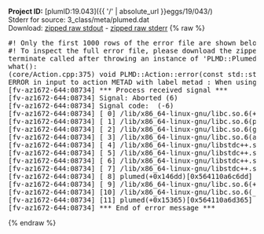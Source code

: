 **Project ID:** [plumID:19.043]({{ '/' | absolute_url }}eggs/19/043/)  
Stderr for source:  3_class/meta/plumed.dat   
Download: [zipped raw stdout](plumed.dat.plumed.stdout.txt.zip) - [zipped raw stderr](plumed.dat.plumed.stderr.txt.zip) 
{% raw %}
<pre>
#! Only the first 1000 rows of the error file are shown below
#! To inspect the full error file, please download the zipped raw stderr file above
terminate called after throwing an instance of 'PLMD::Plumed::ExceptionError'
what():
(core/Action.cpp:375) void PLMD::Action::error(const std::string&) const
ERROR in input to action METAD with label metad : When using ADAPTIVE Gaussians on a grid SIGMA_MIN must be specified
[fv-az1672-644:08734] *** Process received signal ***
[fv-az1672-644:08734] Signal: Aborted (6)
[fv-az1672-644:08734] Signal code:  (-6)
[fv-az1672-644:08734] [ 0] /lib/x86_64-linux-gnu/libc.so.6(+0x45330)[0x7f3512845330]
[fv-az1672-644:08734] [ 1] /lib/x86_64-linux-gnu/libc.so.6(pthread_kill+0x11c)[0x7f351289eb2c]
[fv-az1672-644:08734] [ 2] /lib/x86_64-linux-gnu/libc.so.6(gsignal+0x1e)[0x7f351284527e]
[fv-az1672-644:08734] [ 3] /lib/x86_64-linux-gnu/libc.so.6(abort+0xdf)[0x7f35128288ff]
[fv-az1672-644:08734] [ 4] /lib/x86_64-linux-gnu/libstdc++.so.6(+0xa5ff5)[0x7f3512ca5ff5]
[fv-az1672-644:08734] [ 5] /lib/x86_64-linux-gnu/libstdc++.so.6(+0xbb0da)[0x7f3512cbb0da]
[fv-az1672-644:08734] [ 6] /lib/x86_64-linux-gnu/libstdc++.so.6(_ZSt10unexpectedv+0x0)[0x7f3512ca5a55]
[fv-az1672-644:08734] [ 7] /lib/x86_64-linux-gnu/libstdc++.so.6(+0xa5a6f)[0x7f3512ca5a6f]
[fv-az1672-644:08734] [ 8] plumed(+0x146dd)[0x564110a6c6dd]
[fv-az1672-644:08734] [ 9] /lib/x86_64-linux-gnu/libc.so.6(+0x2a1ca)[0x7f351282a1ca]
[fv-az1672-644:08734] [10] /lib/x86_64-linux-gnu/libc.so.6(__libc_start_main+0x8b)[0x7f351282a28b]
[fv-az1672-644:08734] [11] plumed(+0x15365)[0x564110a6d365]
[fv-az1672-644:08734] *** End of error message ***
</pre>
{% endraw %}
